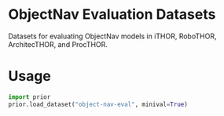 # ObjectNav Evaluation Datasets

Datasets for evaluating ObjectNav models in iTHOR, RoboTHOR, ArchitecTHOR, and ProcTHOR.


# Usage

```python
import prior
prior.load_dataset("object-nav-eval", minival=True)
```
